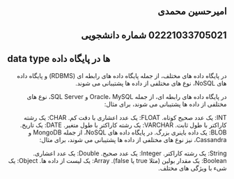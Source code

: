 <h2 dir="rtl">امیرحسین محمدی</h2>
<h2 dir="rtl">02221033705021 شماره دانشجویی</h2>

<h2 dir="ltr">data type ها در پایگاه داده</h2>

<div dir="rtl">
  در پایگاه داده های مختلف، از جمله پایگاه داده های رابطه ای (RDBMS) و پایگاه داده های NoSQL، نوع های مختلفی از داده ها پشتیبانی می شوند.

در پایگاه داده های رابطه ای، از جمله Oracle، MySQL و SQL Server، نوع های مختلفی از داده ها پشتیبانی می شوند، برای مثال:

INT: یک عدد صحیح کوتاه.
FLOAT: یک عدد اعشاری با دقت کم.
CHAR: یک رشته کاراکتر با طول ثابت.
VARCHAR: یک رشته کاراکتر با طول متغیر.
DATE: یک تاریخ.
BLOB: یک داده باینری بزرگ.
در پایگاه داده های NoSQL، از جمله MongoDB و Cassandra، نیز نوع های مختلفی از داده ها پشتیبانی می شوند، برای مثال:

String: یک رشته کاراکتر.
Integer: یک عدد صحیح.
Double: یک عدد اعشاری.
Boolean: یک مقدار بولین (مثلا true یا false).
Array: یک لیست از داده ها.
Object: یک شیء با ویژگی های مختلف.
</div>
